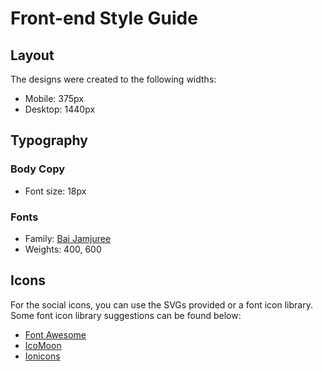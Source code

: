 # Front-end Style Guide

## Layout

The designs were created to the following widths:

- Mobile: 375px
- Desktop: 1440px


## Typography

### Body Copy

- Font size: 18px

### Fonts

- Family: [Bai Jamjuree]()
- Weights: 400, 600

## Icons

For the social icons, you can use the SVGs provided or a font icon library. Some font icon library suggestions can be found below:

- [Font Awesome](https://fontawesome.com)
- [IcoMoon](https://icomoon.io)
- [Ionicons](https://ionicons.com)